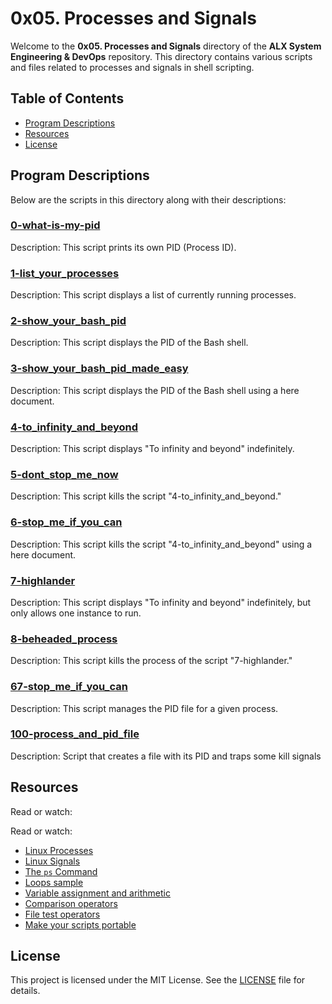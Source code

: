 # 0x05. Processes and Signals

Welcome to the **0x05. Processes and Signals** directory of the **ALX System Engineering & DevOps** repository. This directory contains various scripts and files related to processes and signals in shell scripting.

## Table of Contents

- [Program Descriptions](#program-descriptions)
- [Resources](#resources)
- [License](#license)

## Program Descriptions

Below are the scripts in this directory along with their descriptions:

<!-- Replace these placeholders with actual program descriptions and links -->
### [0-what-is-my-pid](https://github.com/iakev/alx-system_engineering-devops/blob/main/0x05-processes_and_signals/0-what-is-my-pid)

Description: This script prints its own PID (Process ID).

### [1-list_your_processes](https://github.com/iakev/alx-system_engineering-devops/blob/main/0x05-processes_and_signals/1-list_your_processes)

Description: This script displays a list of currently running processes.

### [2-show_your_bash_pid](https://github.com/iakev/alx-system_engineering-devops/blob/main/0x05-processes_and_signals/2-show_your_bash_pid)

Description: This script displays the PID of the Bash shell.

### [3-show_your_bash_pid_made_easy](https://github.com/iakev/alx-system_engineering-devops/blob/main/0x05-processes_and_signals/3-show_your_bash_pid_made_easy)

Description: This script displays the PID of the Bash shell using a here document.

### [4-to_infinity_and_beyond](https://github.com/iakev/alx-system_engineering-devops/blob/main/0x05-processes_and_signals/4-to_infinity_and_beyond)

Description: This script displays "To infinity and beyond" indefinitely.

### [5-dont_stop_me_now](https://github.com/iakev/alx-system_engineering-devops/blob/main/0x05-processes_and_signals/5-kill_me_now)

Description: This script kills the script "4-to_infinity_and_beyond."

### [6-stop_me_if_you_can](https://github.com/iakev/alx-system_engineering-devops/blob/main/0x05-processes_and_signals/6-kill_me_now_made_easy)

Description: This script kills the script "4-to_infinity_and_beyond" using a here document.

### [7-highlander](https://github.com/iakev/alx-system_engineering-devops/blob/main/0x05-processes_and_signals/7-highlander)

Description: This script displays "To infinity and beyond" indefinitely, but only allows one instance to run.

### [8-beheaded_process](https://github.com/iakev/alx-system_engineering-devops/blob/main/0x05-processes_and_signals/8-beheaded_process)

Description: This script kills the process of the script "7-highlander."

### [67-stop_me_if_you_can](https://github.com/iakev/alx-system_engineering-devops/blob/main/0x05-processes_and_signals/67-pid_management)

Description: This script manages the PID file for a given process.

### [100-process_and_pid_file](https://github.com/iakev/alx-system_engineering-devops/blob/main/0x05-processes_and_signals/100-process_and_pid_file)

Description: Script that creates a file with its PID and traps some kill signals

## Resources

Read or watch:

Read or watch:

- [Linux Processes](https://www.thegeekdiary.com/understanding-the-linux-kill-command-and-its-usage/)
- [Linux Signals](https://www.thegeekdiary.com/understanding-the-linux-kill-command-and-its-usage/)
- [The `ps` Command](https://linuxize.com/post/ps-command-in-linux/)
- [Loops sample](https://tldp.org/LDP/Bash-Beginners-Guide/html/sect_09_01.html)
- [Variable assignment and arithmetic](https://tldp.org/LDP/abs/html/ops.html)
- [Comparison operators](https://tldp.org/LDP/abs/html/comparison-ops.html)
- [File test operators](https://tldp.org/LDP/abs/html/fto.html)
- [Make your scripts portable](https://www.cyberciti.biz/tips/finding-bash-perl-python-portably-using-env.html)


## License

This project is licensed under the MIT License. See the [LICENSE](LICENSE) file for details.

